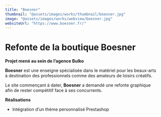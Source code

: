 ```yaml
---
title: "Boesner"
thumbnail: "@assets/images/works/thumbnail/boesner.jpg"
image: "@assets/images/works/webview/boesner.jpg"
websiteUrl: "https://www.boesner.fr/"
---
```


# Refonte de la boutique Boesner

**Projet mené au sein de l’agence Bulko**

**Boesner** est une enseigne spécialisée dans le matériel pour les beaux-arts à destination des professionnels comme des amateurs de loisirs créatifs.

Le site commençant à dater, **Boesner** a demandé une refonte graphique afin de rester compétitif face à ses concurrents.

**Réalisations**

- Intégration d’un thème personnalisé Prestashop
